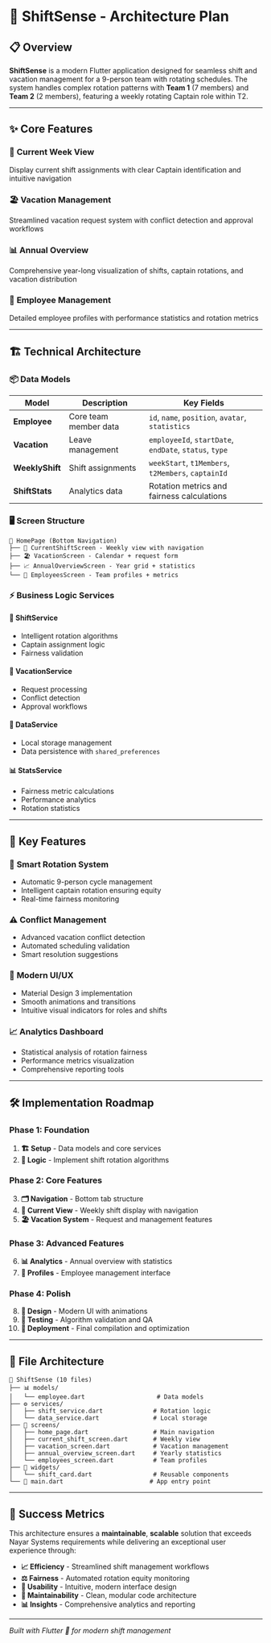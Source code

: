 # 🚀 ShiftSense - Architecture Plan

## 📋 Overview

**ShiftSense** is a modern Flutter application designed for seamless shift and vacation management for a 9-person team with rotating schedules. The system handles complex rotation patterns with **Team 1** (7 members) and **Team 2** (2 members), featuring a weekly rotating Captain role within T2.

---

## ✨ Core Features

### 📅 **Current Week View**
Display current shift assignments with clear Captain identification and intuitive navigation

### 🏖️ **Vacation Management** 
Streamlined vacation request system with conflict detection and approval workflows

### 📊 **Annual Overview**
Comprehensive year-long visualization of shifts, captain rotations, and vacation distribution

### 👥 **Employee Management**
Detailed employee profiles with performance statistics and rotation metrics

---

## 🏗️ Technical Architecture

### 📦 Data Models

| Model | Description | Key Fields |
|-------|-------------|------------|
| **Employee** | Core team member data | `id`, `name`, `position`, `avatar`, `statistics` |
| **Vacation** | Leave management | `employeeId`, `startDate`, `endDate`, `status`, `type` |
| **WeeklyShift** | Shift assignments | `weekStart`, `t1Members`, `t2Members`, `captainId` |
| **ShiftStats** | Analytics data | Rotation metrics and fairness calculations |

### 🖥️ Screen Structure

```
📱 HomePage (Bottom Navigation)
├── 📍 CurrentShiftScreen - Weekly view with navigation
├── 🏖️ VacationScreen - Calendar + request form
├── 📈 AnnualOverviewScreen - Year grid + statistics
└── 👤 EmployeesScreen - Team profiles + metrics
```

### ⚡ Business Logic Services

#### 🔄 **ShiftService**
- Intelligent rotation algorithms
- Captain assignment logic
- Fairness validation

#### 📝 **VacationService**
- Request processing
- Conflict detection
- Approval workflows

#### 💾 **DataService**
- Local storage management
- Data persistence with `shared_preferences`

#### 📊 **StatsService**
- Fairness metric calculations
- Performance analytics
- Rotation statistics

---

## 🎯 Key Features

### 🔄 **Smart Rotation System**
- Automatic 9-person cycle management
- Intelligent captain rotation ensuring equity
- Real-time fairness monitoring

### ⚠️ **Conflict Management**
- Advanced vacation conflict detection
- Automated scheduling validation
- Smart resolution suggestions

### 🎨 **Modern UI/UX**
- Material Design 3 implementation
- Smooth animations and transitions
- Intuitive visual indicators for roles and shifts

### 📈 **Analytics Dashboard**
- Statistical analysis of rotation fairness
- Performance metrics visualization
- Comprehensive reporting tools

---

## 🛠️ Implementation Roadmap

### Phase 1: Foundation
1. **🏗️ Setup** - Data models and core services
2. **🧠 Logic** - Implement shift rotation algorithms

### Phase 2: Core Features
3. **🗂️ Navigation** - Bottom tab structure
4. **📅 Current View** - Weekly shift display with navigation
5. **🏖️ Vacation System** - Request and management features

### Phase 3: Advanced Features
6. **📊 Analytics** - Annual overview with statistics
7. **👥 Profiles** - Employee management interface

### Phase 4: Polish
8. **🎨 Design** - Modern UI with animations
9. **🧪 Testing** - Algorithm validation and QA
10. **🚀 Deployment** - Final compilation and optimization

---

## 📁 File Architecture

```
📂 ShiftSense (10 files)
├── 📊 models/
│   └── employee.dart                    # Data models
├── ⚙️ services/
│   ├── shift_service.dart              # Rotation logic
│   └── data_service.dart               # Local storage
├── 📱 screens/
│   ├── home_page.dart                  # Main navigation
│   ├── current_shift_screen.dart       # Weekly view
│   ├── vacation_screen.dart            # Vacation management
│   ├── annual_overview_screen.dart     # Yearly statistics
│   └── employees_screen.dart           # Team profiles
├── 🧩 widgets/
│   └── shift_card.dart                 # Reusable components
└── 🚀 main.dart                        # App entry point
```

---

## 🎯 Success Metrics

This architecture ensures a **maintainable**, **scalable** solution that exceeds Nayar Systems requirements while delivering an exceptional user experience through:

- **📈 Efficiency** - Streamlined shift management workflows
- **⚖️ Fairness** - Automated rotation equity monitoring  
- **🎨 Usability** - Intuitive, modern interface design
- **🔧 Maintainability** - Clean, modular code architecture
- **📊 Insights** - Comprehensive analytics and reporting

---

*Built with Flutter 💙 for modern shift management*
